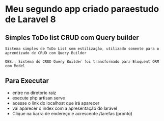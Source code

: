 # Meu segundo app criado paraestudo de Laravel 8

## Simples ToDo list CRUD com Query builder

    Sistema simples de ToDo List sem estilização, utilizado somente para o aprendizado de CRUD com Query Builder

    OBS.: Sistema do CRUD Query Builder foi transformado para Eloquent ORM com Model

## Para Executar

- entre no diretorio raiz
- execute php artisan serve
- acesse o link do localhost que irá aparecer
- vai aparecer o index com a apresentação do laravel
- Clique na barra de endereço e acrescente /tarefas (pronto)

